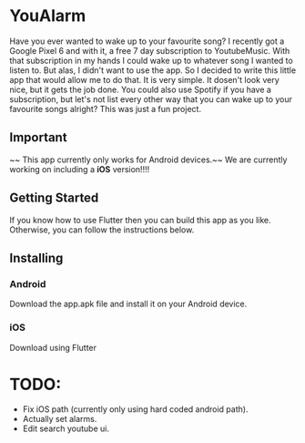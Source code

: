# YouAlarm

Have you ever wanted to wake up to your favourite song? I recently got a Google Pixel 6 and with it, a free 7 day subscription to YoutubeMusic.
With that subscription in my hands I could wake up to whatever song I wanted to listen to. But alas, I didn't want to use the app. So I decided to write this little app that would allow me to do that. It is very simple. It dosen't look very nice, but it gets the job done. You could also use Spotify if you have a subscription, but let's not list every other way that you can wake up to your favourite songs alright? This was just a fun project.

## Important
~~ This app currently only works for Android devices.~~
We are currently working on including a **iOS** version!!!!

## Getting Started
If you know how to use Flutter then you can build this app as you like. Otherwise, you can follow the instructions below.

## Installing
### Android
Download the app.apk file and install it on your Android device.

### iOS
Download using Flutter

# TODO:
- Fix iOS path (currently only using hard coded android path).
- Actually set alarms.
- Edit search youtube ui.